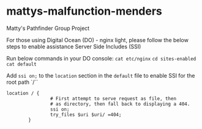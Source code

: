 # mattys-malfunction-menders
Matty's Pathfinder Group Project

For those using Digital Ocean (DO) - nginx light, please follow the below steps to enable assistance Server Side Includes (SSI)

Run below commands in your DO console:
`cat etc/nginx`
`cd sites-enabled`
`cat default`

Add `ssi on;` to the `location` section in the `default` file to enable SSI for the root path `/``


```
location / {
                # First attempt to serve request as file, then
                # as directory, then fall back to displaying a 404.
                ssi on;
                try_files $uri $uri/ =404;
        }
```        
